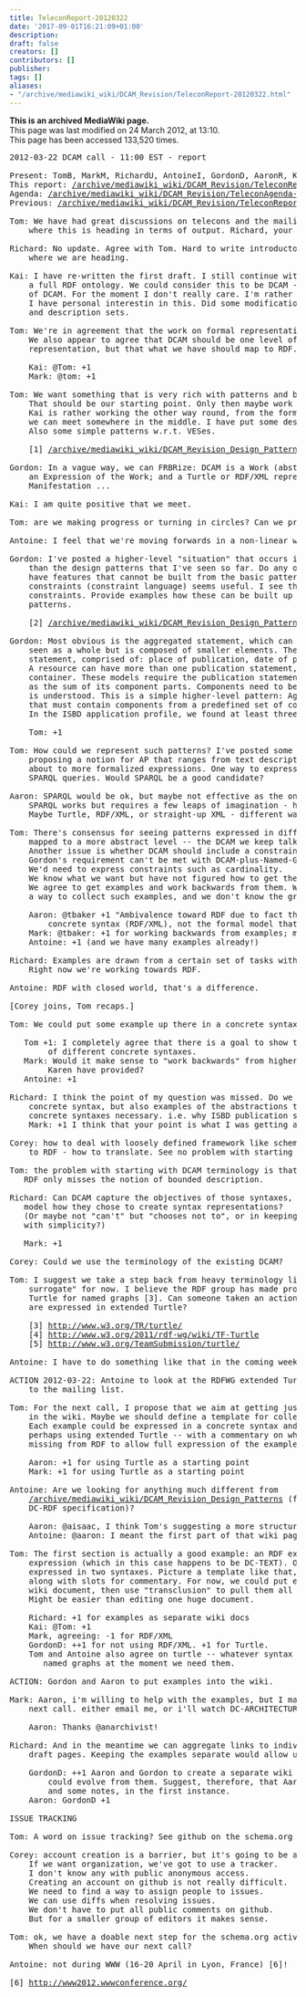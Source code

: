 ```yaml
---
title: TeleconReport-20120322
date: '2017-09-01T16:21:09+01:00'
description: 
draft: false
creators: []
contributors: []
publisher: 
tags: []
aliases:
- "/archive/mediawiki_wiki/DCAM_Revision/TeleconReport-20120322.html"
---
```


 **This is an archived MediaWiki page.**  
This page was last modified on 24 March 2012, at 13:10.  
This page has been accessed 133,520 times.

<pre>2012-03-22 DCAM call - 11:00 EST - report

Present: TomB, MarkM, RichardU, AntoineI, GordonD, AaronR, KaiE, CoreyH
This report: <a href="/mediawiki_wiki/DCAM_Revision/TeleconReport-20120322.md" class="external free" rel="nofollow">/archive/mediawiki_wiki/DCAM_Revision/TeleconReport-20120322</a>
Agenda: <a href="/mediawiki_wiki/DCAM_Revision/TeleconAgenda-20120322.md" class="external free" rel="nofollow">/archive/mediawiki_wiki/DCAM_Revision/TeleconAgenda-20120322</a>
Previous: <a href="/mediawiki_wiki/DCAM_Revision/TeleconReport-20120229.md" class="external free" rel="nofollow">/archive/mediawiki_wiki/DCAM_Revision/TeleconReport-20120229</a>

Tom: We have had great discussions on telecons and the mailing list, but it is unclear
    where this is heading in terms of output. Richard, your ACTION?

Richard: No update. Agree with Tom. Hard to write introductory text when it is unclear
    where we are heading.

Kai: I have re-written the first draft. I still continue with the approach of providing 
    a full RDF ontology. We could consider this to be DCAM -- or just an RDF representation
    of DCAM. For the moment I don't really care. I'm rather aiming at completeness.
    I have personal interestin in this. Did some modifications on the parts about graphs
    and description sets.

Tom: We're in agreement that the work on formal representation isn't the core activity.
    We also appear to agree that DCAM should be one level of abstraction above the RDF 
    representation, but that what we have should map to RDF.
    
    Kai: @Tom: +1
    Mark: @tom: +1

Tom: We want something that is very rich with patterns and best practice examples.
    That should be our starting point. Only then maybe work towards the formal representation.
    Kai is rather working the other way round, from the formal representation. Maybe
    we can meet somewhere in the middle. I have put some design patterns into the wiki [1].
    Also some simple patterns w.r.t. VESes.

    [1] <a href="/mediawiki_wiki/DCAM_Revision_Design_Patterns.md" class="external free" rel="nofollow">/archive/mediawiki_wiki/DCAM_Revision_Design_Patterns</a>

Gordon: In a vague way, we can FRBRize: DCAM is a Work (abstraction); RDF is
    an Expression of the Work; and a Turtle or RDF/XML representation is a
    Manifestation ...

Kai: I am quite positive that we meet.

Tom: are we making progress or turning in circles? Can we produce useful documents?

Antoine: I feel that we're moving forwards in a non-linear way.

Gordon: I've posted a higher-level "situation" that occurs in my work [2] -- higher-level
    than the design patterns that I've seen so far. Do any of these advanced patterns 
    have features that cannot be built from the basic patterns? Alistair's stuff on 
    constraints (constraint language) seems useful. I see the need for cardinality 
    constraints. Provide examples how these can be built up into higher-level granulity 
    patterns.

    [2] <a href="/mediawiki_wiki/DCAM_Revision_Design_Patterns#Examples_from_Gordon.md" class="external free" rel="nofollow">/archive/mediawiki_wiki/DCAM_Revision_Design_Patterns#Examples_from_Gordon</a>

Gordon: Most obvious is the aggregated statement, which can be seen as a graph. It can be 
    seen as a whole but is composed of smaller elements. The classic example is a publication
    statement, comprised of: place of publication, date of publication, etc.
    A resource can have more than one publication statement, in which case we need some sort of 
    container. These models require the publication statement to exist as a whole, not just 
    as the sum of its component parts. Components need to be grouped together so their context 
    is understood. This is a simple higher-level pattern: Aggregated Statement. A Named Graph 
    that must contain components from a predefined set of components.
    In the ISBD application profile, we found at least three levels of such aggregations.

    Tom: +1
    
Tom: How could we represent such patterns? I've posted some suggestions from Dan
    proposing a notion for AP that ranges from text description of what metadata is 
    about to more formalized expressions. One way to express patterns could be as
    SPARQL queries. Would SPARQL be a good candidate?

Aaron: SPARQL would be ok, but maybe not effective as the only formal representation. 
    SPARQL works but requires a few leaps of imagination - how to translate into metadata. 
    Maybe Turtle, RDF/XML, or straight-up XML - different ways to express patterns.

Tom: There's consensus for seeing patterns expressed in different syntaxes,
    mapped to a more abstract level -- the DCAM we keep talking about.
    Another issue is whether DCAM should include a constraint language.
    Gordon's requirement can't be met with DCAM-plus-Named-Graphs alone.
    We'd need to express constraints such as cardinality.
    We know what we want but have not figured how to get there.
    We agree to get examples and work backwards from them. We must decide on
    a way to collect such examples, and we don't know the granularity.

    Aaron: @tbaker +1 "Ambivalence toward RDF due to fact that it's perceived as a
        concrete syntax (RDF/XML), not the formal model that it truly is."
    Mark: @tbaker: +1 for working backwards from examples; may be a lower barrier to participation.
    Antoine: +1 (and we have many examples already!)

Richard: Examples are drawn from a certain set of tasks with a modeling stance.
    Right now we're working towards RDF.

Antoine: RDF with closed world, that's a difference.

[Corey joins, Tom recaps.]

Tom: We could put some example up there in a concrete syntax (any) and map them to RDF.

   Tom +1: I completely agree that there is a goal to show the potential interoperability 
        of different concrete syntaxes.
   Mark: Would it make sense to "work backwards" from higher level examples like Gordon or 
        Karen have provided?
   Antoine: +1

Richard: I think the point of my question was missed. Do we need not only examples of 
    concrete syntax, but also examples of the abstractions that made the form of those 
    concrete syntaxes necessary. i.e. why ISBD publication statements are the way they are.
    Mark: +1 I think that your point is what I was getting at with my question.

Corey: how to deal with loosely defined framework like schema.org? How schema.org relates 
    to RDF - how to translate. See no problem with starting with existing DCAM.

Tom: the problem with starting with DCAM terminology is that it raises the bar.
   RDF only misses the notion of bounded description.

Richard: Can DCAM capture the objectives of those syntaxes, even if it can't
   model how they chose to create syntax representations?
   (Or maybe not "can't" but "chooses not to", or in keeping with DCMI's commitment 
   with simplicity?)

   Mark: +1

Corey: Could we use the terminology of the existing DCAM?

Tom: I suggest we take a step back from heavy terminology like "non-literal value 
    surrogate" for now. I believe the RDF group has made progress on an extended 
    Turtle for named graphs [3]. Can someone taken an action for seing how named graphs 
    are expressed in extended Turtle?

    [3] <a href="http://www.w3.org/TR/turtle/" class="external free" rel="nofollow">http://www.w3.org/TR/turtle/</a>
    [4] <a href="http://www.w3.org/2011/rdf-wg/wiki/TF-Turtle" class="external free" rel="nofollow">http://www.w3.org/2011/rdf-wg/wiki/TF-Turtle</a>
    [5] <a href="http://www.w3.org/TeamSubmission/turtle/" class="external free" rel="nofollow">http://www.w3.org/TeamSubmission/turtle/</a>

Antoine: I have to do something like that in the coming weeks anyway.

ACTION 2012-03-22: Antoine to look at the RDFWG extended Turtle syntax and post comments 
    to the mailing list.

Tom: For the next call, I propose that we aim at getting just five examples
    in the wiki. Maybe we should define a template for collecting those examples.
    Each example could be expressed in a concrete syntax and with an RDF expression,
    perhaps using extended Turtle -- with a commentary on what, if anything, is 
    missing from RDF to allow full expression of the example.

    Aaron: +1 for using Turtle as a starting point
    Mark: +1 for using Turtle as a starting point

Antoine: Are we looking for anything much different from 
    <a href="/mediawiki_wiki/DCAM_Revision_Design_Patterns.md" class="external free" rel="nofollow">/archive/mediawiki_wiki/DCAM_Revision_Design_Patterns</a> (from the 
    DC-RDF specification)?

    Aaron: @aisaac, I think Tom's suggesting a more structured/formal environment for examples.
    Antoine: @aaron: I meant the first part of that wiki page -- the table.

Tom: The first section is actually a good example: an RDF expression next to a non-RDF 
    expression (which in this case happens to be DC-TEXT). One abstract formulation, 
    expressed in two syntaxes. Picture a template like that,
    along with slots for commentary. For now, we could put each example in a separate 
    wiki document, then use "transclusion" to pull them all together for viewing and printing.
    Might be easier than editing one huge document.

    Richard: +1 for examples as separate wiki docs
    Kai: @Tom: +1
    Mark, agreeing: -1 for RDF/XML 
    GordonD: ++1 for not using RDF/XML. +1 for Turtle.
    Tom and Antoine also agree on turtle -- whatever syntax has
       named graphs at the moment we need them.

ACTION: Gordon and Aaron to put examples into the wiki.

Mark: Aaron, i'm willing to help with the examples, but I may not be able to do much before the 
    next call. either email me, or i'll watch DC-ARCHITECTURE more closely.

    Aaron: Thanks @anarchivist!

Richard: And in the meantime we can aggregate links to individual examples on one of the 
    draft pages. Keeping the examples separate would allow us to track their changes independently.

    GordonD: ++1 Aaron and Gordon to create a separate wiki page per example, and then a template 
        could evolve from them. Suggest, therefore, that Aaron and Gordon supply the native syntax 
        and some notes, in the first instance.
    Aaron: GordonD +1

ISSUE TRACKING

Tom: A word on issue tracking? See github on the schema.org mapping discussion.

Corey: account creation is a barrier, but it's going to be a barrier for any system.
    If we want organization, we've got to use a tracker.
    I don't know any with public anonymous access.
    Creating an account on github is not really difficult.
    We need to find a way to assign people to issues.
    We can use diffs when resolving issues.
    We don't have to put all public comments on github.
    But for a smaller group of editors it makes sense.

Tom: ok, we have a doable next step for the schema.org activity.
    When should we have our next call?

Antoine: not during WWW (16-20 April in Lyon, France) [6]!

[6] <a href="http://www2012.wwwconference.org/" class="external free" rel="nofollow">http://www2012.wwwconference.org/</a>
</pre>

